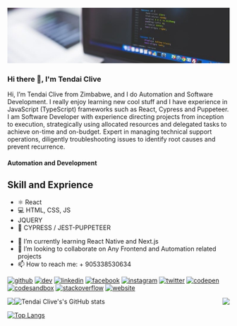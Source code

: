 ![Automation and Development](https://github.com/clivetc/clivetc/blob/main/banner.jpg)

### Hi there 👋, I'm Tendai Clive

 Hi, I’m Tendai Clive from Zimbabwe, and I do Automation and Software Development. I really enjoy learning new cool stuff and I have experience in JavaScript (TypeScript) frameworks such as React, Cypress and Puppeteer. I am Software Developer with experience directing projects from inception to execution, strategically using allocated resources and delegated tasks to achieve on-time and on-budget. Expert in managing technical support operations, diligently troubleshooting issues to identify root causes and prevent recurrence.
 
 #### Automation and Development
 
 ## Skill and Exprience
 * ⚛ React
 * 💻 HTML, CSS, JS
 * JQUERY
 * 🧪 CYPRESS / JEST-PUPPETEER 

- 🌱 I’m currently learning React Native and Next.js 
- 👯 I’m looking to collaborate on Any Frontend and Automation related projects 
- 📫 How to reach me: + 905338530634 


[<img src='https://cdn.jsdelivr.net/npm/simple-icons@3.0.1/icons/github.svg' alt='github' height='40'>](https://github.com/clivetc)  [<img src='https://cdn.jsdelivr.net/npm/simple-icons@3.0.1/icons/hashnode.svg' alt='dev' height='40'>](clivetc.hashnode.dev)  [<img src='https://cdn.jsdelivr.net/npm/simple-icons@3.0.1/icons/linkedin.svg' alt='linkedin' height='40'>](https://www.linkedin.com/in/https://www.linkedin.com/in/tendai-clive-chikwape-523b3a55//)  [<img src='https://cdn.jsdelivr.net/npm/simple-icons@3.0.1/icons/facebook.svg' alt='facebook' height='40'>](https://www.facebook.com/tchikwape)  [<img src='https://cdn.jsdelivr.net/npm/simple-icons@3.0.1/icons/instagram.svg' alt='instagram' height='40'>](https://www.instagram.com/tendai_clive/)  [<img src='https://cdn.jsdelivr.net/npm/simple-icons@3.0.1/icons/twitter.svg' alt='twitter' height='40'>](https://twitter.com/https://twitter.com/clive_tendai)  [<img src='https://cdn.jsdelivr.net/npm/simple-icons@3.0.1/icons/codepen.svg' alt='codepen' height='40'>](https://codepen.io/clivetendai)  [<img src='https://cdn.jsdelivr.net/npm/simple-icons@3.0.1/icons/codesandbox.svg' alt='codesandbox' height='40'>](https://codesandbox.io/u/https://codesandbox.io/u/clivetc)  [<img src='https://cdn.jsdelivr.net/npm/simple-icons@3.0.1/icons/stackoverflow.svg' alt='stackoverflow' height='40'>](https://stackoverflow.com/users/https://stackoverflow.com/users/12559369/tcee)  [<img src='https://cdn.jsdelivr.net/npm/simple-icons@3.0.1/icons/icloud.svg' alt='website' height='40'>](clivetc@github.io)  



<img align="left" src="https://github-readme-stats.vercel.app/api?username=clivetc&show_icons=true&theme=radical"/>
<img align="right" src="https://github-readme-stats.vercel.app/api/top-langs/?username=clivetc)(https://github.com/clivetc/github-readme-stats)"/>

![Tendai Clive's's GitHub stats](https://github-readme-stats.vercel.app/api?username=clivetc&show_icons=true&theme=radical)

[![Top Langs](https://github-readme-stats.vercel.app/api/top-langs/?username=clivetc)](https://github.com/clivetc/github-readme-stats)


